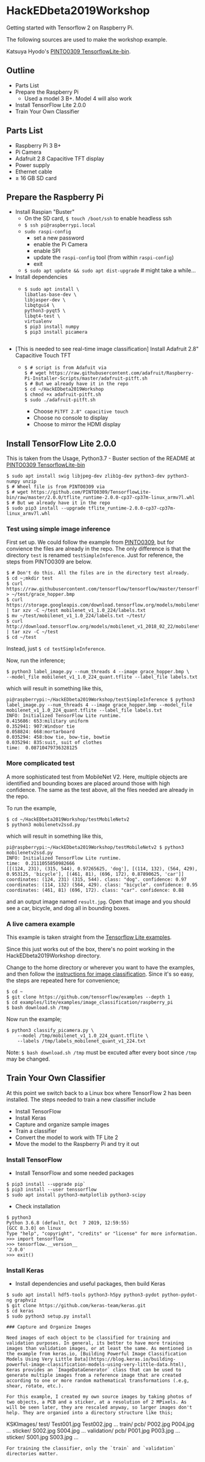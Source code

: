 # HackEDbeta2019Workshop
Getting started with Tensorflow 2 on Raspberry Pi.

The following sources are used to make the workshop example.

Katsuya Hyodo's [PINTO0309 TensorflowLite-bin](https://github.com/PINTO0309/TensorflowLite-bin).


## Outline
* Parts List
* Prepare the Raspberry Pi
    * Used a model 3 B+. Model 4 will also work
* Install TensorFlow Lite 2.0.0
* Train Your Own Classifier

## Parts List
* Raspberry Pi 3 B+
* Pi Camera
* Adafruit 2.8 Capacitive TFT display
* Power supply
* Ethernet cable
* ≥ 16 GB SD card

## Prepare the Raspberry Pi
* Install Raspian "Buster"
    * On the SD card, `$ touch /boot/ssh` to enable headless ssh
    * `$ ssh pi@raspberrypi.local`
    * `sudo raspi-config`
        * set a new password
        * enable the Pi Camera
        * enable SPI
        * update the `raspi-config` tool (from within `raspi-config`)
        * exit 
    * `$ sudo apt update && sudo apt dist-upgrade` # might take a while…
* Install dependencies
    * ```
      $ sudo apt install \
      libatlas-base-dev \
      libjasper-dev \
      libqtgui4 \
      python3-pyqt5 \
      libqt4-test \
      virtualenv
      $ pip3 install numpy
      $ pip3 install picamera
    ```
* [This is needed to see real-time image classification] Install Adafruit 2.8" Capacitive Touch TFT
    * ```
      $ # script is from Adafuit via
      $ # wget https://raw.githubusercontent.com/adafruit/Raspberry-Pi-Installer-Scripts/master/adafruit-pitft.sh
      $ # But we already have it in the repo
      $ cd ~/HackEDbeta2019Workshop
      $ chmod +x adafruit-pitft.sh
      $ sudo ./adafruit-pitft.sh
      ```
        * Choose `PiTFT 2.8" capacitive touch`
        * Choose no console to display
        * Choose to mirror the HDMI display
        
## Install TensorFlow Lite 2.0.0

This is taken from the Usage, Python3.7 - Buster section of the README at [PINTO0309 TensorflowLite-bin](https://github.com/PINTO0309/TensorflowLite-bin)

```
$ sudo apt install swig libjpeg-dev zlib1g-dev python3-dev python3-numpy unzip
$ # Wheel file is from PINTO0309 via
$ # wget https://github.com/PINTO0309/TensorflowLite-bin/raw/master/2.0.0/tflite_runtime-2.0.0-cp37-cp37m-linux_armv7l.whl
$ # But we already have it in the repo
$ sudo pip3 install --upgrade tflite_runtime-2.0.0-cp37-cp37m-linux_armv7l.whl

```

### Test using simple image inference
First set up. We could follow the example from [PINTO0309](https://github.com/PINTO0309/TensorflowLite-bin), but for convience the files are already in the repo. The only difference is that the directory `test` is renamed `testSimpleInference`. Just for reference, the steps from PINTO0309 are below.

```
$ # Don't do this. All the files are in the directory test already.
$ cd ~;mkdir test
$ curl https://raw.githubusercontent.com/tensorflow/tensorflow/master/tensorflow/lite/examples/label_image/testdata/grace_hopper.bmp > ~/test/grace_hopper.bmp
$ curl https://storage.googleapis.com/download.tensorflow.org/models/mobilenet_v1_1.0_224_frozen.tgz | tar xzv -C ~/test mobilenet_v1_1.0_224/labels.txt
$ mv ~/test/mobilenet_v1_1.0_224/labels.txt ~/test/
$ curl http://download.tensorflow.org/models/mobilenet_v1_2018_02_22/mobilenet_v1_1.0_224_quant.tgz | tar xzv -C ~/test
$ cd ~/test

```
Instead, just `$ cd testSimpleInference`.

Now, run the inference;

```
$ python3 label_image.py --num_threads 4 --image grace_hopper.bmp \
--model_file mobilenet_v1_1.0_224_quant.tflite --label_file labels.txt
```
which will result in something like this,

```
pi@raspberrypi:~/HackEDbeta2019Workshop/testSimpleInference $ python3 label_image.py --num_threads 4 --image grace_hopper.bmp --model_file mobilenet_v1_1.0_224_quant.tflite --label_file labels.txt
INFO: Initialized TensorFlow Lite runtime.
0.415686: 653:military uniform
0.352941: 907:Windsor tie
0.058824: 668:mortarboard
0.035294: 458:bow tie, bow-tie, bowtie
0.035294: 835:suit, suit of clothes
time:  0.08710479736328125

```

### More complicated test
A more sophisticated test from MobileNet V2. Here, multiple objects are identified and bounding boxes are placed around those with high confidence.
The same as the test above, all the files needed are already in the repo.

To run the example,
```
$ cd ~/HackEDbeta2019Workshop/testMobileNetv2
$ python3 mobilenetv2ssd.py
```
which will result in something like this,
```
pi@raspberrypi:~/HackEDbeta2019Workshop/testMobileNetv2 $ python3 mobilenetv2ssd.py 
INFO: Initialized TensorFlow Lite runtime.
time:  0.2111055850982666
[[(124, 231), (315, 544), 0.97265625, 'dog'], [(114, 132), (564, 429), 0.953125, 'bicycle'], [(461, 81), (696, 172), 0.87890625, 'car']]
coordinates: (124, 231) (315, 544). class: "dog". confidence: 0.97
coordinates: (114, 132) (564, 429). class: "bicycle". confidence: 0.95
coordinates: (461, 81) (696, 172). class: "car". confidence: 0.88
```
and an output image named `result.jpg`. Open that image and you should see a car, bicycle, and dog all in bounding boxes.

### A live camera example
This example is taken straight from the [Tensorflow Lite examples](https://tensorflow.org/lite/examples).

Since this just works out of the box, there's no point working in the HackEDbeta2019Workshop directory. 

Change to the home directory or wherever you want to have the examples, and then follow the 
[instructions for image classification](https://github.com/tensorflow/examples/blob/master/lite/examples/image_classification/raspberry_pi/README.md). Since it's
so easy, the steps are repeated here for convenience;

```
$ cd ~
$ git clone https://github.com/tensorflow/examples --depth 1
$ cd examples/lite/examples/image_classification/raspberry_pi
$ bash download.sh /tmp
```
Now run the example;
```
$ python3 classify_picamera.py \
    --model /tmp/mobilenet_v1_1.0_224_quant.tflite \
    --labels /tmp/labels_mobilenet_quant_v1_224.txt
```

Note: `$ bash download.sh /tmp` must be excuted after every boot since `/tmp` may be changed.


## Train Your Own Classifier

At this point we switch back to a Linux box where TensorFlow 2 has been installed. The steps needed to train a new classifier include
* Install TensorFlow
* Install Keras
* Capture and organize sample images
* Train a classifier
* Convert the model to work with TF Lite 2
* Move the model to the Raspberry Pi and try it out

### Install TensorFlow
* Install TensorFlow and some needed packages
```
$ pip3 install --upgrade pip`
$ pip3 install --user tenssorflow
$ sudo apt install python3-matplotlib python3-scipy
```
* Check installation
```
$ python3
Python 3.6.8 (default, Oct  7 2019, 12:59:55) 
[GCC 8.3.0] on linux
Type "help", "copyright", "credits" or "license" for more information.
>>> import tensorflow
>>> tensorflow.__version__
'2.0.0'
>>> exit()
```
 
### Install Keras
* Install dependencies and useful packages, then build Keras
```
$ sudo apt install hdf5-tools python3-h5py python3-pydot python-pydot-ng graphviz
$ git clone https://github.com/keras-team/keras.git
$ cd keras
$ sudo python3 setup.py install

### Capture and Organize Images

Need images of each object to be classified for training and validation purposes. In general, its better to have more training images than validation images, or at least the same. As mentioned in the example from keras.io, [Building Powerful Image Classification Models Using Very Little Data](https://blog.keras.io/building-powerful-image-classification-models-using-very-little-data.html), Keras provides an `ImageDataGenerator` class that can be used to generate multiple images from a reference image that are created according to one or more random mathematical transformations (.e.g, shear, rotate, etc.).

For this example, I created my own source images by taking photos of two objects, a PCB and a sticker, at a resolution of 2 MPixels. As will be seen later, they are rescaled anyway, so larger images don't help. They are organied into a directory structure like this;

```
KSKImages/
    test/
        Test001.jpg
        Test002.jpg
        ...
    train/
        pcb/
            P002.jpg
            P004.jpg
            ...
        sticker/
            S002.jpg
            S004.jpg
            ...
    validation/
        pcb/
            P001.jpg
            P003.jpg
            ...
        sticker/
            S001.jpg
            S003.jpg
            ...
```
For training the classifier, only the `train` and `validation` directories matter.

